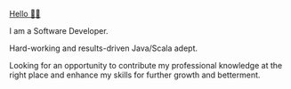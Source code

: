 [Hello 👋🏻](https://linkedin.cin/in/nearbygems)

I am a Software Developer. 

Hard-working and results-driven Java/Scala adept.

Looking for an opportunity to contribute my professional knowledge at the right place and enhance my skills for further growth and betterment. 
